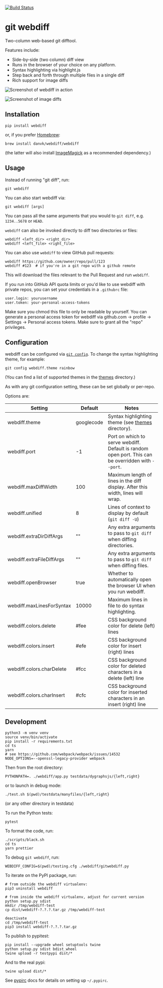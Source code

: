 [![Build Status](https://travis-ci.org/danvk/webdiff.svg?branch=master)](https://travis-ci.org/danvk/webdiff)
# git webdiff

Two-column web-based git difftool.

Features include:

* Side-by-side (two column) diff view
* Runs in the browser of your choice on any platform.
* Syntax highlighting via highlight.js
* Step back and forth through multiple files in a single diff
* Rich support for image diffs

<!-- This is `git webdiff 05157bba^..05157bba`, in this repo -->
![Screenshot of webdiff in action](http://www.danvk.org/webdiff.png)

![Screenshot of image diffs](http://www.danvk.org/webdiff-images.png)

## Installation

    pip install webdiff

or, if you prefer [Homebrew]:

    brew install danvk/webdiff/webdiff

(the latter will also install [ImageMagick] as a recommended dependency.)

## Usage

Instead of running "git diff", run:

    git webdiff

You can also start webdiff via:

    git webdiff [args]

You can pass all the same arguments that you would to `git diff`, e.g.
`1234..5678` or `HEAD`.

`webdiff` can also be invoked directly to diff two directories or files:

    webdiff <left_dir> <right_dir>
    webdiff <left_file> <right_file>

You can also use `webdiff` to view GitHub pull requests:

    webdiff https://github.com/owner/repo/pull/123
    webdiff #123  # if you're in a git repo with a github remote

This will download the files relevant to the Pull Request and run `webdiff`.

If you run into GitHub API quota limits or you'd like to use webdiff with
private repos, you can set your credentials in a `.githubrc` file:

    user.login: yourusername
    user.token: your-personal-access-tokens

Make sure you chmod this file to only be readable by yourself. You can generate
a personal access token for webdiff via github.com → profile → Settings →
Personal access tokens. Make sure to grant all the "repo" privileges.

## Configuration

webdiff can be configured via [`git config`][git config]. To change the syntax highlighting theme, for example:

    git config webdiff.theme rainbow

(You can find a list of supported themes in the [themes] directory.)

As with any git configuration setting, these can be set globally or per-repo.

Options are:

| Setting        | Default       | Notes  |
| -------------- | ------------- | ------ |
| webdiff.theme  | googlecode    | Syntax highlighting theme (see [themes] directory). |
| webdiff.port   | -1            | Port on which to serve webdiff. Default is random open port. This can be overridden with `--port`. |
| webdiff.maxDiffWidth | 100 | Maximum length of lines in the diff display. After this width, lines will wrap. |
| webdiff.unified | 8 | Lines of context to display by default (`git diff -U`) |
| webdiff.extraDirDiffArgs | "" | Any extra arguments to pass to `git diff` when diffing directories. |
| webdiff.extraFileDiffArgs | "" | Any extra arguments to pass to `git diff` when diffing files. |
| webdiff.openBrowser | true | Whether to automatically open the browser UI when you run webdiff. |
| webdiff.maxLinesForSyntax | 10000 | Maximum lines in file to do syntax highlighting. |
| webdiff.colors.delete | #fee | CSS background color for delete (left) lines |
| webdiff.colors.insert | #efe | CSS background color for insert (right) lines |
| webdiff.colors.charDelete | #fcc | CSS background color for deleted characters in a delete (left) line |
| webdiff.colors.charInsert | #cfc | CSS background color for inserted characters in an insert (right) line |

## Development

    python3 -m venv venv
    source venv/bin/activate
    pip install -r requirements.txt
    cd ts
    yarn
    # see https://github.com/webpack/webpack/issues/14532
    NODE_OPTIONS=--openssl-legacy-provider webpack

Then from the root directory:

    PYTHONPATH=. ./webdiff/app.py testdata/dygraphsjs/{left,right}

or to launch in debug mode:

    ./test.sh $(pwd)/testdata/manyfiles/{left,right}

(or any other directory in testdata)

To run the Python tests:

    pytest

To format the code, run:

    ./scripts/black.sh
    cd ts
    yarn prettier

To debug `git webdiff`, run:

    WEBDIFF_CONFIG=$(pwd)/testing.cfg ./webdiff/gitwebdiff.py

To iterate on the PyPI package, run:

    # from outside the webdiff virtualenv:
    pip3 uninstall webdiff

    # from inside the webdiff virtualenv, adjust for current version
    python setup.py sdist
    mkdir /tmp/webdiff-test
    cp dist/webdiff-?.?.?.tar.gz /tmp/webdiff-test

    deactivate
    cd /tmp/webdiff-test
    pip3 install webdiff-?.?.?.tar.gz

To publish to pypitest:

    pip install --upgrade wheel setuptools twine
    python setup.py sdist bdist_wheel
    twine upload -r testpypi dist/*

And to the real pypi:

    twine upload dist/*

See [pypirc][] docs for details on setting up `~/.pypirc`.

[pypirc]: https://packaging.python.org/specifications/pypirc/
[Homebrew]: https://brew.sh/
[ImageMagick]: https://imagemagick.org/index.php
[git config]: https://git-scm.com/docs/git-config
[themes]: http://example.com
